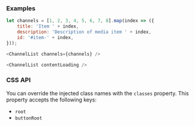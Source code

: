 ### Examples

```js
let channels = [1, 2, 3, 4, 5, 6, 7, 8].map(index => ({
    title: 'Item ' + index,
    description: 'Description of media item ' + index,
    id: '#item-' + index,
}));

<ChannelList channels={channels} />
```


```js
<ChannelList contentLoading />
```

### CSS API

You can override the injected class names with the ``classes`` property. This
property accepts the following keys:

* ``root``
* ``buttonRoot``
